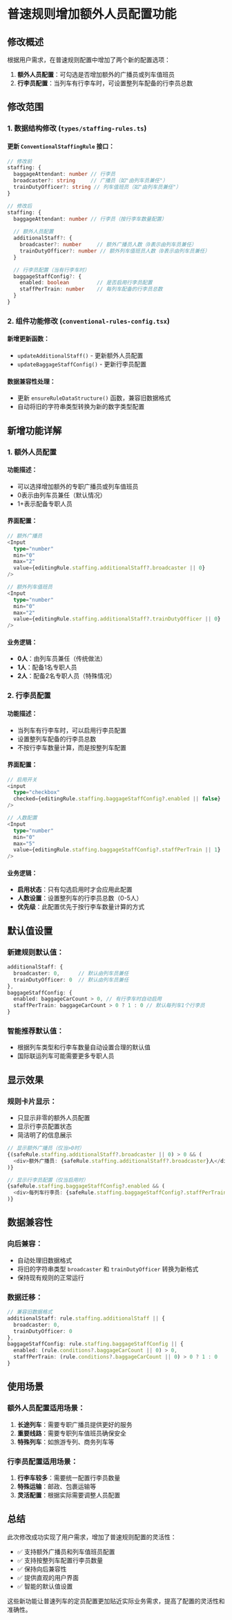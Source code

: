 # 普速规则增加额外人员配置功能

## 修改概述

根据用户需求，在普速规则配置中增加了两个新的配置选项：
1. **额外人员配置**：可勾选是否增加额外的广播员或列车值班员
2. **行李员配置**：当列车有行李车时，可设置整列车配备的行李员总数

## 修改范围

### 1. 数据结构修改 (`types/staffing-rules.ts`)

#### 更新 `ConventionalStaffingRule` 接口：

```typescript
// 修改前
staffing: {
  baggageAttendant: number // 行李员
  broadcaster?: string     // 广播员（如"由列车员兼任"）
  trainDutyOfficer?: string // 列车值班员（如"由列车员兼任"）
}

// 修改后
staffing: {
  baggageAttendant: number // 行李员（按行李车数量配置）
  
  // 额外人员配置
  additionalStaff?: {
    broadcaster?: number     // 额外广播员人数（0表示由列车员兼任）
    trainDutyOfficer?: number // 额外列车值班员人数（0表示由列车员兼任）
  }

  // 行李员配置（当有行李车时）
  baggageStaffConfig?: {
    enabled: boolean         // 是否启用行李员配置
    staffPerTrain: number    // 每列车配备的行李员总数
  }
}
```

### 2. 组件功能修改 (`conventional-rules-config.tsx`)

#### 新增更新函数：
- `updateAdditionalStaff()` - 更新额外人员配置
- `updateBaggageStaffConfig()` - 更新行李员配置

#### 数据兼容性处理：
- 更新 `ensureRuleDataStructure()` 函数，兼容旧数据格式
- 自动将旧的字符串类型转换为新的数字类型配置

## 新增功能详解

### 1. 额外人员配置

#### 功能描述：
- 可以选择增加额外的专职广播员或列车值班员
- 0表示由列车员兼任（默认情况）
- 1+表示配备专职人员

#### 界面配置：
```typescript
// 额外广播员
<Input
  type="number"
  min="0"
  max="2"
  value={editingRule.staffing.additionalStaff?.broadcaster || 0}
/>

// 额外列车值班员
<Input
  type="number"
  min="0"
  max="2"
  value={editingRule.staffing.additionalStaff?.trainDutyOfficer || 0}
/>
```

#### 业务逻辑：
- **0人**：由列车员兼任（传统做法）
- **1人**：配备1名专职人员
- **2人**：配备2名专职人员（特殊情况）

### 2. 行李员配置

#### 功能描述：
- 当列车有行李车时，可以启用行李员配置
- 设置整列车配备的行李员总数
- 不按行李车数量计算，而是按整列车配置

#### 界面配置：
```typescript
// 启用开关
<input
  type="checkbox"
  checked={editingRule.staffing.baggageStaffConfig?.enabled || false}
/>

// 人数配置
<Input
  type="number"
  min="0"
  max="5"
  value={editingRule.staffing.baggageStaffConfig?.staffPerTrain || 1}
/>
```

#### 业务逻辑：
- **启用状态**：只有勾选启用时才会应用此配置
- **人数设置**：设置整列车的行李员总数（0-5人）
- **优先级**：此配置优先于按行李车数量计算的方式

## 默认值设置

### 新建规则默认值：
```typescript
additionalStaff: {
  broadcaster: 0,      // 默认由列车员兼任
  trainDutyOfficer: 0  // 默认由列车员兼任
},
baggageStaffConfig: {
  enabled: baggageCarCount > 0, // 有行李车时自动启用
  staffPerTrain: baggageCarCount > 0 ? 1 : 0 // 默认每列车1个行李员
}
```

### 智能推荐默认值：
- 根据列车类型和行李车数量自动设置合理的默认值
- 国际联运列车可能需要更多专职人员

## 显示效果

### 规则卡片显示：
- 只显示非零的额外人员配置
- 显示行李员配置状态
- 简洁明了的信息展示

```typescript
// 显示额外广播员（仅当>0时）
{(safeRule.staffing.additionalStaff?.broadcaster || 0) > 0 && (
  <div>额外广播员: {safeRule.staffing.additionalStaff?.broadcaster}人</div>
)}

// 显示行李员配置（仅当启用时）
{safeRule.staffing.baggageStaffConfig?.enabled && (
  <div>每列车行李员: {safeRule.staffing.baggageStaffConfig?.staffPerTrain}人</div>
)}
```

## 数据兼容性

### 向后兼容：
- 自动处理旧数据格式
- 将旧的字符串类型 `broadcaster` 和 `trainDutyOfficer` 转换为新格式
- 保持现有规则的正常运行

### 数据迁移：
```typescript
// 兼容旧数据格式
additionalStaff: rule.staffing.additionalStaff || {
  broadcaster: 0,
  trainDutyOfficer: 0
},
baggageStaffConfig: rule.staffing.baggageStaffConfig || {
  enabled: (rule.conditions?.baggageCarCount || 0) > 0,
  staffPerTrain: (rule.conditions?.baggageCarCount || 0) > 0 ? 1 : 0
}
```

## 使用场景

### 额外人员配置适用场景：
1. **长途列车**：需要专职广播员提供更好的服务
2. **重要线路**：需要专职列车值班员确保安全
3. **特殊列车**：如旅游专列、商务列车等

### 行李员配置适用场景：
1. **行李车较多**：需要统一配置行李员数量
2. **特殊运输**：邮政、包裹运输等
3. **灵活配置**：根据实际需要调整人员配置

## 总结

此次修改成功实现了用户需求，增加了普速规则配置的灵活性：
- ✅ 支持额外广播员和列车值班员配置
- ✅ 支持按整列车配置行李员数量
- ✅ 保持向后兼容性
- ✅ 提供直观的用户界面
- ✅ 智能的默认值设置

这些新功能让普速列车的定员配置更加贴近实际业务需求，提高了配置的灵活性和准确性。
